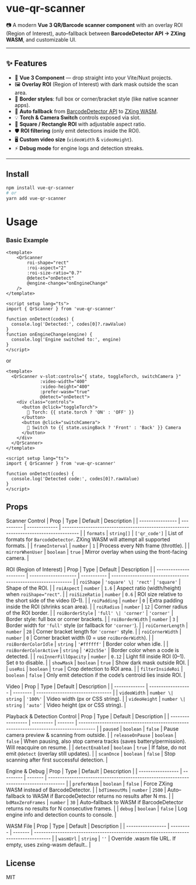 # vue-qr-scanner

📷 A modern **Vue 3 QR/Barcode scanner component** with an overlay ROI (Region of Interest), auto–fallback between **BarcodeDetector API → ZXing WASM**, and customizable UI.

---

## ✨ Features

- 🚀 **Vue 3 Component** — drop straight into your Vite/Nuxt projects.
- 🖼️ **Overlay ROI** (Region of Interest) with dark mask outside the scan area.
- 🔲 **Border styles**: full box or corner/bracket style (like native scanner apps).
- 🔄 **Auto fallback** from [BarcodeDetector API](https://developer.mozilla.org/en-US/docs/Web/API/BarcodeDetector) to [ZXing WASM](https://github.com/zxing-js/wasm).
- 💡 **Torch & Camera Switch** controls exposed via slot.
- 📐 **Square / Rectangle ROI** with adjustable aspect ratio.
- 🛡️ **ROI filtering** (only emit detections inside the ROI).
- 🖥️ **Custom video size** (`videoWidth` & `videoHeight`).
- ⚡ **Debug mode** for engine logs and detection streaks.

---

## Install

```bash
npm install vue-qr-scanner
# or
yarn add vue-qr-scanner
```

# Usage

### Basic Example
```vue
<template>
    <QrScanner 
        roi-shape="rect" 
        :roi-aspect="2" 
        :roi-size-ratio="0.7"
        @detect="onDetect"
        @engine-change="onEngineChange"
    />
</template>

<script setup lang="ts">
import { QrScanner } from 'vue-qr-scanner'

function onDetect(codes) {
  console.log('Detected:', codes[0]?.rawValue)
}
function onEngineChange(engine) {
  console.log('Engine switched to:', engine)
}
</script>
```

or
```vue
<template>
  <QrScanner v-slot:controls="{ state, toggleTorch, switchCamera }"
             :video-width="400"
             :video-height="400"
             :prefer-wasm="true"
             @detect="onDetect">
    <div class="controls">
      <button @click="toggleTorch">
        🔦 Torch: {{ state.torch ? 'ON' : 'OFF' }}
      </button>
      <button @click="switchCamera">
        🔄 Switch to {{ state.usingBack ? 'Front' : 'Back' }} Camera
      </button>
    </div>
  </QrScanner>
</template>

<script setup lang="ts">
import { QrScanner } from 'vue-qr-scanner'

function onDetect(codes) {
  console.log('Detected code:', codes[0]?.rawValue)
}
</script>
```

## Props
Scanner Control
| Prop             | Type       | Default       | Description                                                                           |
| ---------------- | ---------- | ------------- | ------------------------------------------------------------------------------------- |
| `formats`        | `string[]` | `['qr_code']` | List of formats for `BarcodeDetector`. ZXing WASM will attempt all supported formats. |
| `frameInterval`  | `number`   | `1`           | Process every Nth frame (throttle).                                                   |
| `mirrorWhenUser` | `boolean`  | `true`        | Mirror overlay when using the front-facing camera.                                    |


ROI (Region of Interest)
| Prop                   | Type                 | Default     | Description                                                   |
| ---------------------- | -------------------- | ----------- | ------------------------------------------------------------- |
| `roiShape`             | `'square' \| 'rect'` | `'square'`  | Shape of the ROI.                                             |
| `roiAspect`            | `number`             | `1.6`       | Aspect ratio (width/height) when `roiShape="rect"`.           |
| `roiSizeRatio`         | `number`             | `0.6`       | ROI size relative to the short side of the video (0–1).       |
| `roiPadding`           | `number`             | `0`         | Extra padding inside the ROI (shrinks scan area).             |
| `roiRadius`            | `number`             | `12`        | Corner radius of the ROI border.                              |
| `roiBorderStyle`       | `'full' \| 'corner'` | `'corner'`  | Border style: full box or corner brackets.                    |
| `roiBorderWidth`       | `number`             | `3`         | Border width for `'full'` style (or fallback for `'corner'`). |
| `roiCornerLength`      | `number`             | `28`        | Corner bracket length for `'corner'` style.                   |
| `roiCornerWidth`       | `number`             | `0`         | Corner bracket width (0 = use `roiBorderWidth`).              |
| `roiBorderColorIdle`   | `string`             | `'#ffffff'` | Border color when idle.                                       |
| `roiBorderColorActive` | `string`             | `'#22c55e'` | Border color when a code is detected.                         |
| `roiInnerFillOpacity`  | `number`             | `0.12`      | Light fill inside ROI (0–1). Set `0` to disable.              |
| `showMask`             | `boolean`            | `true`      | Show dark mask outside ROI.                                   |
| `useRoi`               | `boolean`            | `true`      | Crop detection to ROI area.                                   |
| `filterInsideRoi`      | `boolean`            | `false`     | Only emit detection if the code’s centroid lies inside ROI.   |


Video
| Prop          | Type               | Default  | Description                      |
| ------------- | ------------------ | -------- | -------------------------------- |
| `videoWidth`  | `number \| string` | `'100%'` | Video width (px or CSS string).  |
| `videoHeight` | `number \| string` | `'auto'` | Video height (px or CSS string). |


Playback & Detection Control
| Prop              | Type      | Default | Description                                                                           |
| ----------------- | --------- | ------- | ------------------------------------------------------------------------------------- |
| `paused`      | `boolean` | `false` | Pause camera preview & scanning from outside.                                          |
| `releaseOnPause`     | `boolean`  | `false`  | When pausing, also stop camera tracks (saves battery/permission). Will reacquire on resume.               |
| `detectEnabled` | `boolean`  | `true`    | If false, do not emit `@detect` (overlay still updates). |
| `scanOnce`           | `boolean` | `false` | Stop scanning after first successful detection.                                      |

Engine & Debug
| Prop              | Type      | Default | Description                                                                           |
| ----------------- | --------- | ------- | ------------------------------------------------------------------------------------- |
| `preferWasm`      | `boolean` | `false` | Force ZXing WASM instead of BarcodeDetector.                                          |
| `bdTimeoutMs`     | `number`  | `2500`  | Auto–fallback to WASM if BarcodeDetector returns no results after N ms.               |
| `bdMaxZeroFrames` | `number`  | `30`    | Auto–fallback to WASM if BarcodeDetector returns no results for N consecutive frames. |
| `debug`           | `boolean` | `false` | Log engine info and detection counts to console.                                      |

WASM File
| Prop              | Type      | Default | Description                                                                           |
| ----------------- | --------- | ------- | ------------------------------------------------------------------------------------- |
| `wasmUrl`      | `string` | `''` | Override .wasm file URL. If empty, uses zxing-wasm default..                                          |


## License

MIT
